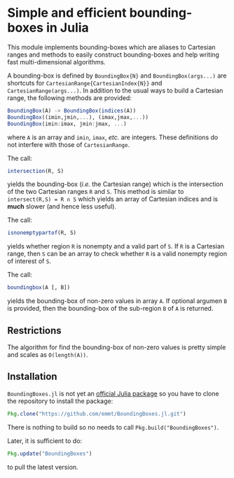 # Simple and efficient bounding-boxes in Julia

This module implements bounding-boxes which are aliases to Cartesian ranges
and methods to easily construct bounding-boxes and help writing fast
multi-dimensional algorithms.

A bounding-box is defined by `BoundingBox{N}` and `BoundingBox(args...)`
are shortcuts for `CartesianRange{CartesianIndex{N}}` and
`CartesianRange(args...)`.  In addition to the usual ways to build a
Cartesian range, the following methods are provided:

```julia
BoundingBox(A) -> BoundingBox(indices(A))
BoundingBox((imin,jmin,...), (imax,jmax,...))
BoundingBox(imin:imax, jmin:jmax, ...)
```

where `A` is an array and `imin`, `imax`, *etc.* are integers.  These
definitions do not interfere with those of `CartesianRange`.

The call:

```julia
intersection(R, S)
```

yields the bounding-box (*i.e.* the Cartesian range) which is the
intersection of the two Cartesian ranges `R` and `S`.  This method is
similar to `intersect(R,S) = R ∩ S` which yields an array of Cartesian
indices and is **much** slower (and hence less useful).

The call:

```julia
isnonemptypartof(R, S)
```

yields whether region `R` is nonempty and a valid part of `S`.  If `R` is a
Cartesian range, then `S` can be an array to check whether `R` is a valid
nonempty region of interest of `S`.

The call:

```julia
boundingbox(A [, B])
```

yields the bounding-box of non-zero values in array `A`.  If optional
argumen `B` is provided, then the bounding-box of the sub-region `B` of `A`
is returned.


## Restrictions

The algorithm for find the bounding-box of non-zero values is pretty simple
and scales as `O(length(A))`.


## Installation

`BoundingBoxes.jl` is not yet an
[official Julia package](https://pkg.julialang.org/) so you have to clone the
repository to install the package:

```julia
Pkg.clone("https://github.com/emmt/BoundingBoxes.jl.git")
```

There is nothing to build so no needs to call `Pkg.build("BoundingBoxes")`.

Later, it is sufficient to do:

```julia
Pkg.update("BoundingBoxes")
```

to pull the latest version.
